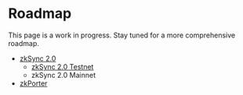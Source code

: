 # Roadmap

<!-- [[toc]] -->
This page is a work in progress. Stay tuned for a more comprehensive roadmap.

- [zkSync 2.0](https://blog.matter-labs.io/zksync-2-0-hello-ethereum-ca48588de179)
  - [zkSync 2.0 Testnet](https://blog.matter-labs.io/zksync-2-0-developer-update-d25417f16446)
  - zkSync 2.0 Mainnet
- [zkPorter](https://blog.matter-labs.io/zkporter-a-breakthrough-in-l2-scaling-ed5e48842fbf)
